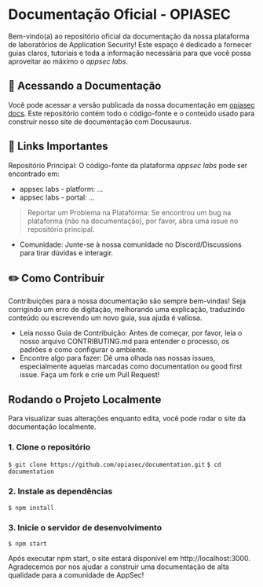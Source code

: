 # Documentação Oficial - **OPIASEC**

Bem-vindo(a) ao repositório oficial da documentação da nossa plataforma de laboratórios de Application Security! Este espaço é dedicado a fornecer guias claros, tutoriais e toda a informação necessária para que você possa aproveitar ao máximo o _appsec labs_.

## 🚀 Acessando a Documentação

Você pode acessar a versão publicada da nossa documentação em [opiasec docs](https://docs.opiasec.com). Este repositório contém todo o código-fonte e o conteúdo usado para construir nosso site de documentação com Docusaurus.

## 🔗 Links Importantes

Repositório Principal: O código-fonte da plataforma *appsec labs* pode ser encontrado em:
* appsec labs - platform: ...
* appsec labs - portal: ...
> Reportar um Problema na Plataforma: Se encontrou um bug na plataforma (não na documentação), por favor, abra uma issue no repositório principal.
* Comunidade: Junte-se à nossa comunidade no Discord/Discussions para tirar dúvidas e interagir.

## ✏️ Como Contribuir

Contribuições para a nossa documentação são sempre bem-vindas! Seja corrigindo um erro de digitação, melhorando uma explicação, traduzindo conteúdo ou escrevendo um novo guia, sua ajuda é valiosa.

* Leia nosso Guia de Contribuição: Antes de começar, por favor, leia o nosso arquivo CONTRIBUTING.md para entender o processo, os padrões e como configurar o ambiente.
* Encontre algo para fazer: Dê uma olhada nas nossas issues, especialmente aquelas marcadas como documentation ou good first issue. Faça um fork e crie um Pull Request!

## Rodando o Projeto Localmente

Para visualizar suas alterações enquanto edita, você pode rodar o site da documentação localmente.

### 1. Clone o repositório
`$ git clone https://github.com/opiasec/documentation.git`
`$ cd documentation`

### 2. Instale as dependências
`$ npm install`

### 3. Inicie o servidor de desenvolvimento
`$ npm start`

Após executar npm start, o site estará disponível em http://localhost:3000. Agradecemos por nos ajudar a construir uma documentação de alta qualidade para a comunidade de AppSec!
